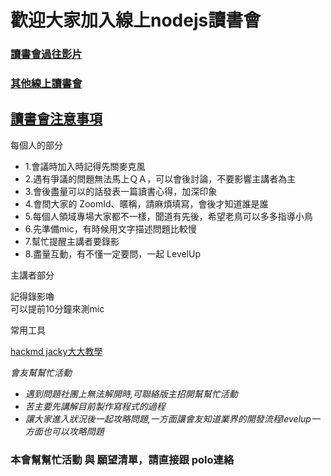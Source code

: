 # 歡迎大家加入線上nodejs讀書會


### [讀書會過往影片](https://github.com/onlinereadbook/booknodejs/blob/master/讀書會過往影片/README.md)  

### [其他線上讀書會](https://github.com/onlinereadbook/booknodejs/blob/master/線上讀書會列表/README.md)

## [讀書會注意事項](http://goo.gl/d9cRJ9)

每個人的部分

- 1.會議時加入時記得先關麥克風
- 2.遇有爭議的問題無法馬上ＱＡ，可以會後討論，不要影響主講者為主
- 3.會後盡量可以的話發表一篇讀書心得，加深印象
- 4.會問大家的 ZoomId、暱稱，請麻煩填寫，會後才知道誰是誰
- 5.每個人領域專場大家都不一樣，聞道有先後，希望老鳥可以多多指導小鳥
- 6.先準備mic，有時候用文字描述問題比較慢
- 7.幫忙提醒主講者要錄影
- 8.盡量互動，有不懂一定要問，一起 LevelUp

主講者部分

記得錄影嚕<br />
可以提前10分鐘來測mic

常用工具

[hackmd jacky大大教學](https://www.youtube.com/watch?v=8maKJ6CJ9no)

*會友幫幫忙活動*

- *遇到問題社團上無法解開時,可聯絡版主招開幫幫忙活動*
- *苦主要先講解目前製作寫程式的過程*
- *讓大家進入狀況後一起攻略問題,一方面讓會友知道業界的開發流程levelup一方面也可以攻略問題*

### 本會幫幫忙活動 與 願望清單，請直接跟 polo連絡

